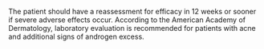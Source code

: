 The patient should have a reassessment for efficacy in 12 weeks or sooner if severe adverse effects occur. According to the American Academy of Dermatology, laboratory evaluation is recommended for patients with acne and additional signs of androgen excess.